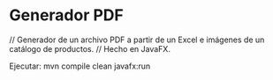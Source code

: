 # Generador PDF

// Generador de un archivo PDF a partir de un Excel e imágenes de un catálogo de productos.
// Hecho en JavaFX.


Ejecutar: mvn compile clean javafx:run